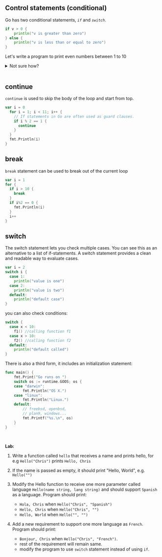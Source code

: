 ## Control statements (conditional)

Go has two conditional statements, *`if`* and *`switch`*.

```go
if v > 0 {
    println("v is greater than zero")
} else {
    println("v is less than or equal to zero")
}
```

Let's write a program to print even numbers between 1 to 10

<details>
  <summary>Not sure how?</summary>

Create a file `main.go` inside folder named as `conditional` and add the code:

```go
package main

import "fmt"

func main() {
  var i = 0
  for i = 1; i < 11; i++ {
    if i % 2 == 0 {
      fmt.Println(i)
    }
  }
}
```
</details>
<br>

## continue
`continue` is used to skip the body of the loop and start from top.

```go
var i = 0
  for i = 1; i < 11; i++ {
    // If statements in Go are often used as guard clauses.
    if i % 2 == 1 {
      continue
    }
  }
  fmt.Println(i)
}
```

## break
`break` statement can be used to break out of the current loop

```go
var i = 1
for {
  if i > 10 {
    break
  }
  if i%2 == 0 {
    fmt.Println(i)
  }
  i++
}
```

## switch
The switch statement lets you check multiple cases. You can see this as an alternative to a list of if-statements. A switch statement provides a clean and readable way to evaluate cases.

```go
var i = 2
switch i {
  case 1:
    println("value is one")
  case 2:
    println("value is two")
  default:
    println("default case")
}
```
you can also check conditions:

```go
switch {
  case x < 10:
    f1() //calling function f1
  case x > 10:
    f2() //calling function f2
  default:
    println("default called")
}
```

There is also a third form, it includes an initialization statement:
```go
func main() {
	fmt.Print("Go runs on ")
	switch os := runtime.GOOS; os {
	case "darwin":
		fmt.Println("OS X.")
	case "linux":
		fmt.Println("Linux.")
	default:
		// freebsd, openbsd,
		// plan9, windows...
		fmt.Printf("%s.\n", os)
	}
}
```

<br>

**Lab:**

1. Write a function called `hello` that receives a name and prints hello, <name>
for e.g `Hello("Chris")` prints `Hello, Chris`

2. If the name is passed as empty, it should print "Hello, World", e.g. `Hello("")`

3. Modify the Hello function to receive one more parameter called language `Hello(name string, lang string)` and should support `Spanish` as a language. Program should print:
    - `Hola, Chris` when `Hello("Chris", "Spanish")`
    - `Hello, Chris` when `Hello("Chris", "")`
    - `Hello, World` when `Hello("", "")`

4. Add a new requirement to support one more language as `French`. Program should print:
    - `Bonjour, Chris` when `Hello("Chris", "French")`.
    - rest of the requirement will remain same.
    - modify the program to use `switch` statement instead of using `if`.